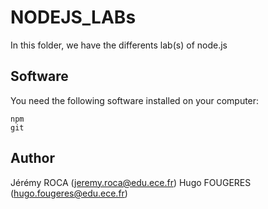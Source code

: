 # NODEJS_LABs

In this folder, we have the differents lab(s) of node.js
## Software

You need the following software installed on your computer:
```
npm
git
```

## Author
Jérémy ROCA (jeremy.roca@edu.ece.fr)
Hugo FOUGERES (hugo.fougeres@edu.ece.fr)

